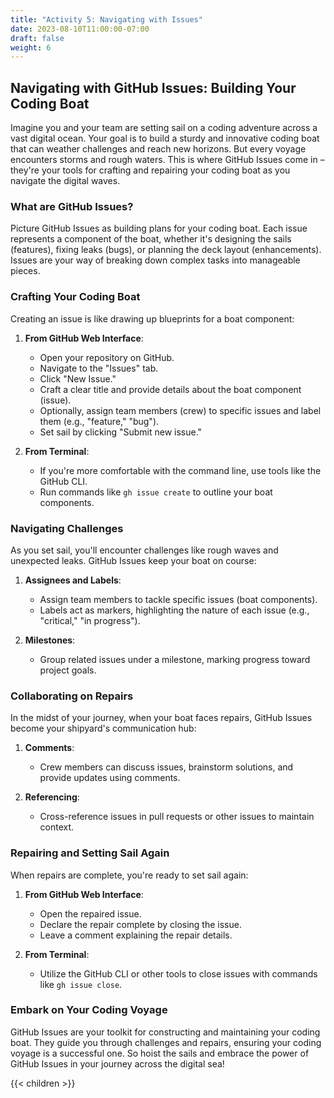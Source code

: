 ```yaml
---
title: "Activity 5: Navigating with Issues"
date: 2023-08-10T11:00:00-07:00
draft: false
weight: 6
---
```


## Navigating with GitHub Issues: Building Your Coding Boat

Imagine you and your team are setting sail on a coding adventure across a vast digital ocean. Your goal is to build a sturdy and innovative coding boat that can weather challenges and reach new horizons. But every voyage encounters storms and rough waters. This is where GitHub Issues come in – they're your tools for crafting and repairing your coding boat as you navigate the digital waves.

### What are GitHub Issues?

Picture GitHub Issues as building plans for your coding boat. Each issue represents a component of the boat, whether it's designing the sails (features), fixing leaks (bugs), or planning the deck layout (enhancements). Issues are your way of breaking down complex tasks into manageable pieces.

### Crafting Your Coding Boat

Creating an issue is like drawing up blueprints for a boat component:

1. **From GitHub Web Interface**:
   - Open your repository on GitHub.
   - Navigate to the "Issues" tab.
   - Click "New Issue."
   - Craft a clear title and provide details about the boat component (issue).
   - Optionally, assign team members (crew) to specific issues and label them (e.g., "feature," "bug").
   - Set sail by clicking "Submit new issue."

2. **From Terminal**:
   - If you're more comfortable with the command line, use tools like the GitHub CLI.
   - Run commands like `gh issue create` to outline your boat components.

### Navigating Challenges

As you set sail, you'll encounter challenges like rough waves and unexpected leaks. GitHub Issues keep your boat on course:

1. **Assignees and Labels**:
   - Assign team members to tackle specific issues (boat components).
   - Labels act as markers, highlighting the nature of each issue (e.g., "critical," "in progress").

2. **Milestones**:
   - Group related issues under a milestone, marking progress toward project goals.

### Collaborating on Repairs

In the midst of your journey, when your boat faces repairs, GitHub Issues become your shipyard's communication hub:

1. **Comments**:
   - Crew members can discuss issues, brainstorm solutions, and provide updates using comments.

2. **Referencing**:
   - Cross-reference issues in pull requests or other issues to maintain context.

### Repairing and Setting Sail Again

When repairs are complete, you're ready to set sail again:

1. **From GitHub Web Interface**:
   - Open the repaired issue.
   - Declare the repair complete by closing the issue.
   - Leave a comment explaining the repair details.

2. **From Terminal**:
   - Utilize the GitHub CLI or other tools to close issues with commands like `gh issue close`.

### Embark on Your Coding Voyage

GitHub Issues are your toolkit for constructing and maintaining your coding boat. They guide you through challenges and repairs, ensuring your coding voyage is a successful one. So hoist the sails and embrace the power of GitHub Issues in your journey across the digital sea!

{{< children >}}
